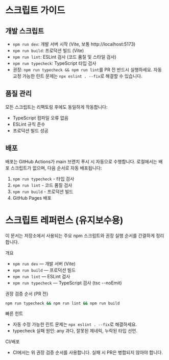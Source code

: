 # 스크립트 가이드

## 개발 스크립트
- `npm run dev`: 개발 서버 시작 (Vite, 보통 http://localhost:5173)
- `npm run build`: 프로덕션 빌드 (Vite)
- `npm run lint`: ESLint 검사 (코드 품질 및 스타일 검사)
- `npm run typecheck`: TypeScript 타입 검사
 - 권장: `npm run typecheck && npm run lint`를 PR 전 반드시 실행하세요. 자동 교정 가능한 린트 문제는 `npx eslint . --fix`로 해결할 수 있습니다.

## 품질 관리
모든 스크립트는 리팩토링 후에도 동일하게 작동합니다:
- TypeScript 컴파일 오류 없음
- ESLint 규칙 준수
- 프로덕션 빌드 성공

## 배포
배포는 GitHub Actions가 main 브랜치 푸시 시 자동으로 수행합니다. 
로컬에서는 배포 스크립트가 없으며, 다음 순서로 자동 배포됩니다:

1. `npm run typecheck` - 타입 검사
2. `npm run lint` - 코드 품질 검사  
3. `npm run build` - 프로덕션 빌드
4. GitHub Pages 배포

# 스크립트 레퍼런스 (유지보수용)

이 문서는 저장소에서 사용되는 주요 npm 스크립트와 권장 실행 순서를 간결하게 정리합니다.

개요
- `npm run dev` — 개발 서버 (Vite)
- `npm run build` — 프로덕션 빌드
- `npm run lint` — ESLint 검사
- `npm run typecheck` — TypeScript 검사 (tsc --noEmit)

권장 검증 순서 (PR 전)
```bash
npm run typecheck && npm run lint && npm run build
```

빠른 힌트
- 자동 수정 가능한 린트 문제는 `npx eslint . --fix`로 해결하세요.
- typecheck 실패 원인: any 과다, 잘못된 제네릭, 누락된 타입 선언.

CI/배포
- CI에서는 위 권장 검증 순서를 사용합니다. 실패 시 PR은 병합되지 않아야 합니다.
